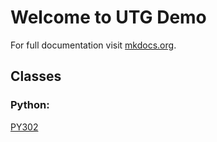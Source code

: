 # Welcome to UTG Demo

For full documentation visit [mkdocs.org](https://www.mkdocs.org).

## Classes

### Python:

[PY302](py302.md)
